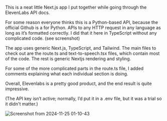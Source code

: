 This is a neat little Next.js app I put together while going through the ElevenLabs API docs.

For some reason everyone thinks this is a Python-based API, because the official Github is a for Python. APIs to any HTTP request in any language as long as it’s formatted correctly. I did that it here in TypeScript without any complicated code. 
(see screenshot)

The app uses generic Next.js, TypeScript, and Tailwind. The main files to check out are the route.ts and text-to-speech.tsx files, which contain most of the code. The rest is generic Nextjs rendering and styling.

For some of the more complicated parts in the route.ts file, I added comments explaining what each individual section is doing.

Overall, Elevenlabs is a pretty good product, and the end result is quite impressive.

(The API key isn’t active; normally, I’d put it in a .env file, but it was a trial so it didn't matter.)


![Screenshot from 2024-11-25 01-10-43](https://github.com/user-attachments/assets/551c488b-759d-4552-a901-3ab626a61d56)
